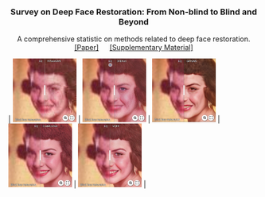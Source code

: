 <!-- PROJECT LOGO -->
<p align="center">
  <h3 align="center">Survey on Deep Face Restoration: From Non-blind to Blind and Beyond </h3>
  <p align="center">A comprehensive statistic on methods related to deep face restoration.
    <br />
    <a href="http://export.arxiv.org/pdf/2309.15490">[Paper]</a> &emsp;
    <a href="https://github.com/24wenjie-li/Awesome-Face-Restoration/blob/main/imgs/Supplementary.pdf">[Supplementary Material]</a>
  </p>
</p>

| [<img src="imgs/Synthetic_HiFaceGAN.png" height="128px">](https://imgsli.com/MjEwMDg0) | [<img src="imgs/Synthetic_DFDNet.png" height="128px"/>](https://imgsli.com/MjEwOTA4) | [<img src="imgs/Synthetic_GFPGAN.png" height="128px"/>](https://imgsli.com/MjEwOTA5) | [<img src="imgs/Synthetic_CodeFormer.png" height="128px"/>](https://imgsli.com/MjEwOTEw) | [<img src="imgs/Synthetic_VGFR.png" height="128px"/>](https://imgsli.com/MjEwOTEy) |

